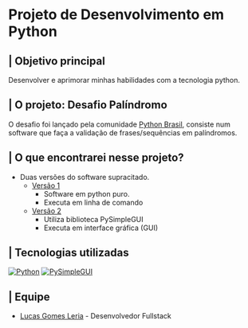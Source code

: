 # Projeto de Desenvolvimento em Python
## | Objetivo principal

Desenvolver e aprimorar minhas habilidades com a tecnologia python.

## | O projeto: Desafio Palíndromo

O desafio foi lançado pela comunidade [Python Brasil](https://discord.com/channels/1142478776538763414/1155918502813773974/1155919159021011104), consiste num software que faça a validação de frases/sequências em palíndromos.


## | O que encontrarei nesse projeto?

* Duas versões do software supracitado.
    * [Versão 1](https://github.com/lucasgleria/desafioPalindromo/blob/main/palindromo_v1.py)
        * Software em python puro.
        * Executa em linha de comando
    * [Versão 2](https://github.com/lucasgleria/desafioPalindromo/blob/main/palindromo_v2.py)
        * Utiliza biblioteca PySimpleGUI
        * Executa em interface gráfica (GUI)

## | Tecnologias utilizadas

[![Python](https://img.shields.io/badge/python-FFFFFF?style=for-the-badge&logo=python&logoColor=000)](https://www.python.org/)
[![PySimpleGUI](https://img.shields.io/badge/Pysimplegui-FFFFFF?style=for-the-badge&logo=python&logoColor=000)](https://www.pysimplegui.org/en/latest/)

## | Equipe

* [Lucas Gomes Leria](https://www.linkedin.com/in/lucasleria/) - Desenvolvedor Fullstack
